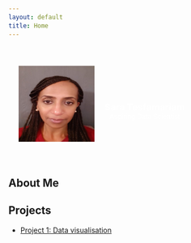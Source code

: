 ```yaml
---
layout: default
title: Home
---
```

<div style="background:   url('https://github.com/tes2sara/sara_tesfamariam/blob/main/IMG_1458.jpg?raw=true') no-repeat center center/cover; padding: 40px 20px; color: white; text-align: center;">
  <div style="display: flex; align-items: center;">
  <img src="https://github.com/tes2sara/sara_tesfamariam/blob/main/Profile.jpg?raw=true" alt="Profile Picture" style="height: 150px; width:150px; boarder-radius:50%; margin-right: 20px;">
  <div style="display: flex; flex-direction: column; justify-content: center; padding-top: 30px;">
    <h1 style="font-size: 18px; margin: 0;">Sara Tesfamariam</h1>
    <p style="font-size: 13px; margin: 0;">Aspiring Data Scientist</p>
  </div>
</div>
</div>


## About Me

## Projects
- [Project 1: Data visualisation](project1.md)

  
  



